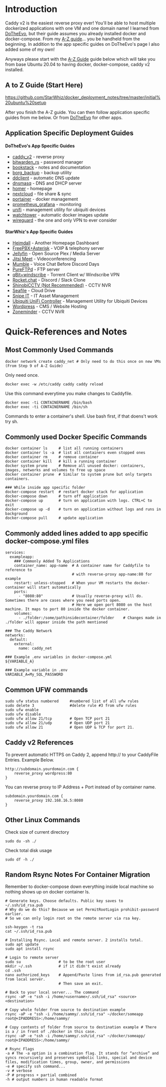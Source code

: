 # Introduction
Caddy v2 is the easiest reverse proxy ever! You'll be able to host multiple dockerized applications with one VM and one domain name! I learned from [DoTheEvo](https://github.com/DoTheEvo/selfhosted-apps-docker/tree/master/caddy_v2), but their guide assumes you already installed docker and docker-compose. From my [A-Z guide](https://github.com/StarWhiz/docker_deployment_notes/tree/master/initial%20ubuntu%20setup)... you be handheld from the beginning. In addition to the app specific guides on DoTheEvo's page I also added some of my own!

Anyways please start with the [A-Z Guide](https://github.com/StarWhiz/docker_deployment_notes/tree/master/initial%20ubuntu%20setup) guide below which will take you from base Ubuntu 20.04 to having docker, docker-compose, caddy v2 installed.

## A to Z Guide (Start Here)
https://github.com/StarWhiz/docker_deployment_notes/tree/master/initial%20ubuntu%20setup

After you finish the A-Z guide. You can then follow application specific guides from me below. Or from [DoTheEvo](https://github.com/DoTheEvo/selfhosted-apps-docker) for other apps.

## Application Specific Deployment Guides

#### DoTheEvo's App Specific Guides
* [caddy_v2](https://github.com/DoTheEvo/selfhosted-apps-docker/tree/master/caddy_v2) - reverse proxy
* [bitwarden_rs](https://github.com/DoTheEvo/selfhosted-apps-docker/tree/master/bitwarden_rs) - password manager
* [bookstack](https://github.com/DoTheEvo/selfhosted-apps-docker/tree/master/bookstack) - notes and documentation
* [borg_backup](https://github.com/DoTheEvo/selfhosted-apps-docker/tree/master/borg_backup) - backup utility
* [ddclient](https://github.com/DoTheEvo/selfhosted-apps-docker/tree/master/ddclient) - automatic DNS update
* [dnsmasq](https://github.com/DoTheEvo/selfhosted-apps-docker/tree/master/dnsmasq) - DNS and DHCP server
* [homer](https://github.com/DoTheEvo/selfhosted-apps-docker/tree/master/homer) - homepage
* [nextcloud](https://github.com/DoTheEvo/selfhosted-apps-docker/tree/master/nextcloud) - file share & sync
* [portainer](https://github.com/DoTheEvo/selfhosted-apps-docker/tree/master/portainer) - docker management
* [prometheus_grafana](https://github.com/DoTheEvo/selfhosted-apps-docker/tree/master/prometheus_grafana) - monitoring
* [unifi](https://github.com/DoTheEvo/selfhosted-apps-docker/tree/master/unifi) - management utility for ubiquiti devices
* [watchtower](https://github.com/DoTheEvo/selfhosted-apps-docker/tree/master/watchtower) - automatic docker images update
* [wireguard](https://github.com/DoTheEvo/selfhosted-apps-docker/tree/master/wireguard) - the one and only VPN to ever consider


#### StarWhiz's App Specific Guides
* [Heimdall](https://github.com/StarWhiz/docker_deployment_notes/tree/master/heimdall) - Another Homepage Dashboard
* [FreePBX+Asterisk](https://github.com/StarWhiz/docker_deployment_notes/tree/master/freepbx-asterisk) - VOIP & telephony server
* [Jellyfin](https://github.com/StarWhiz/docker_deployment_notes/tree/master/jellyfin) - Open Source Plex / Media Server
* [Jitsi Meet](https://github.com/StarWhiz/docker_deployment_notes/tree/master/jitsi-meet) - Videoconferencing
* [Mumble](https://github.com/StarWhiz/docker_deployment_notes/tree/master/mumble) - Voice Chat Before Discord Days
* [PureFTPd](https://github.com/StarWhiz/docker_deployment_notes/tree/master/pureftpd) - FTP server
* [qBit+windscribe](https://github.com/StarWhiz/docker_deployment_notes/tree/master/qbit-windscribe) - Torrent Client w/ Windscribe VPN
* [Rocket.chat](https://github.com/StarWhiz/docker_deployment_notes/tree/master/rocketchat) - Discord / Slack Clone
* [ShinobiCCTV (Not Recommended)](https://github.com/StarWhiz/docker_deployment_notes/tree/master/shinobi) - CCTV NVR
* [Seafile](https://github.com/StarWhiz/docker_deployment_notes/tree/master/seafile) - Cloud Drive
* [Snipe IT](https://github.com/StarWhiz/docker_deployment_notes/tree/master/snipeit) - IT Asset Management
* [Ubiquiti UniFi Controller](https://github.com/StarWhiz/docker_deployment_notes/tree/master/unifi-controller) - Management Utility for Ubiquiti Devices
* [Wordpress](https://github.com/StarWhiz/docker_deployment_notes/tree/master/wordpress) - CMS / Website Hosting
* [Zoneminder](https://github.com/StarWhiz/docker_deployment_notes/tree/master/zoneminder) - CCTV NVR

# Quick-References and Notes

## Most Commonly Used Commands
```
docker network create caddy_net # Only need to do this once on new VMs (From Step 9 of A-Z Guide)
```
Only need once.
```
docker exec -w /etc/caddy caddy caddy reload
```
Use this command everytime you make changes to Caddyfile.
```
docker exec -ti CONTAINERNAME /bin/bash
docker exec -ti CONTAINERNAME /bin/sh
```
Commands to enter a container's shell. Use bash first, if that doens't work try sh.

## Commonly used Docker Specific Commands
```
docker container ls     # list all running containers
docker container ls -a  # list all containers even stopped ones
docker container rm     # remove container
docker container kill   # kill a running container
docker system prune     # Remove all unused docker: containers, images, networks and volumes to free up space
docker container prune  # Similar to system prune but only targets containers.

### While inside app specific folder
docker-compose restart  # restart docker stack for application
docker-compose down     # turn off application
docker-compose up       # turn on application with logs. CTRL+C to exit
docker-compose up -d    # turn on application without logs and runs in background
docker-compose pull     # update application
```

## Commonly added lines added to app specific docker-compose.yml files
```
services:
  exampleapp:
    ### Commonly Added To Applications
    container_name: app-name  # A container name for Caddyfile to reference to 
                              # with reverse-proxy app-name:80 for example
    restart: unless-stopped   # When your VM restarts the docker-container will start automatically
    ports:
      - "8080:80"             # Usually reverse-proxy will do. Sometimes there are cases where you need ports open.
                              # Here we open port 8080 on the host machine. It maps to port 80 inside the docker container.
    volumes:
      - ./folder:/some/pathinsidecontainer/folder    # Changes made in ./folder will appear inside the path mentioned

### The Caddy Network
networks:
  default:
    external:
      name: caddy_net
	  
### Example .env variables in docker-compose.yml
${VARIABLE_A}

### Example variable in .env
VARIABLE_A=My_SQL_PASSWORD
```

## Common UFW commands
```
sudo ufw status numbered     #numbered list of all ufw rules
sudo delete 3                #delete rule #3 from ufw rules
sudo ufw enable
sudo ufw disable
sudo ufw allow 21/tcp        # Open TCP port 21
sudo ufw allow 21/udp        # Open UDP port 21
sudo ufw allow 21            # Open UDP & TCP for port 21.
```

## Caddy v2 References
To prevent automatic HTTPS on Caddy 2, append http:// to your CaddyFile Entries. Example Below.
```
http://subdomain.yourdomain.com {
    reverse_proxy wordpress:80
}
```

You can reverse proxy to IP Address + Port instead of by container name.
```
subdomain.yourdomain.com {
    reverse_proxy 192.168.16.5:8080
}
```

## Other Linux Commands
Check size of current directory
```
sudo du -sh ./
```
Check total disk usage
```
sudo df -h ./
```

## Random Rsync Notes For Container Migration
Remember to docker-compose down everything inside local machine so nothing shows up on docker container ls. 
```
# Generate keys. Choose defaults. Public key saves to ~/.ssh/id_rsa.pub
# Why do we do this? Because we set PermitRootLogin prohibit-password earlier.
# So we can only login root on the remote server via rsa key.

ssh-keygen -t rsa
cat ~/.ssh/id_rsa.pub

# Installing Rsync. Local and remote server. 2 installs total.
sudo apt update
sudo apt install rsync

# Login to remote server
sudo su                 # to be the root user
mkdir ~/.ssh            # if it didn't exist already
cd .ssh
nano authorized_keys    # Append/Paste lines from id_rsa.pub generated from local server.
                        # Then save an exit.
						
# Back to your local server... The command
rsync -aP -e "ssh -i /home/<username>/.ssh/id_rsa" <source> <destination>

# Copy whole folder from source to destination example
rsync -aP -e "ssh -i /home/sammy/.ssh/id_rsa" ~/docker/someapp root@<IPADDRESS>:/home/sammy/ 

# Copy contents of folder from source to destination example # There is a / in front of ./docker in this case.
rsync -aP -e "ssh -i /home/sammy/.ssh/id_rsa" ~/docker/someapp/ root@<IPADDRESS>:/home/sammy/

# Rsync Flags
-a # The -a option is a combination flag. It stands for “archive” and syncs recursively and preserves symbolic links, special and device files, modification times, group, owner, and permissions
-e # specify ssh command...
-v # verbose
-P # progress + partial combined
-h # output numbers in human readable format
```
